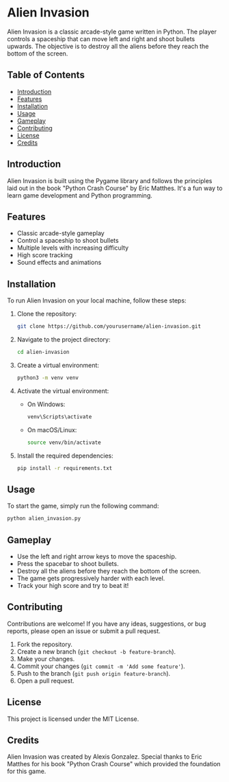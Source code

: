 # Alien Invasion

Alien Invasion is a classic arcade-style game written in Python. The player controls a spaceship that can move left and right and shoot bullets upwards. The objective is to destroy all the aliens before they reach the bottom of the screen.

## Table of Contents
- [Introduction](#introduction)
- [Features](#features)
- [Installation](#installation)
- [Usage](#usage)
- [Gameplay](#gameplay)
- [Contributing](#contributing)
- [License](#license)
- [Credits](#credits)

## Introduction
Alien Invasion is built using the Pygame library and follows the principles laid out in the book "Python Crash Course" by Eric Matthes. It's a fun way to learn game development and Python programming.

## Features
- Classic arcade-style gameplay
- Control a spaceship to shoot bullets
- Multiple levels with increasing difficulty
- High score tracking
- Sound effects and animations

## Installation
To run Alien Invasion on your local machine, follow these steps:

1. Clone the repository:
    ```bash
    git clone https://github.com/yourusername/alien-invasion.git
    ```

2. Navigate to the project directory:
    ```bash
    cd alien-invasion
    ```

3. Create a virtual environment:
    ```bash
    python3 -m venv venv
    ```

4. Activate the virtual environment:

    - On Windows:
        ```bash
        venv\Scripts\activate
        ```

    - On macOS/Linux:
        ```bash
        source venv/bin/activate
        ```

5. Install the required dependencies:
    ```bash
    pip install -r requirements.txt
    ```

## Usage
To start the game, simply run the following command:
```bash
python alien_invasion.py
```

## Gameplay
- Use the left and right arrow keys to move the spaceship.
- Press the spacebar to shoot bullets.
- Destroy all the aliens before they reach the bottom of the screen.
- The game gets progressively harder with each level.
- Track your high score and try to beat it!

## Contributing
Contributions are welcome! If you have any ideas, suggestions, or bug reports, please open an issue or submit a pull request.

1. Fork the repository.
2. Create a new branch (`git checkout -b feature-branch`).
3. Make your changes.
4. Commit your changes (`git commit -m 'Add some feature'`).
5. Push to the branch (`git push origin feature-branch`).
6. Open a pull request.

## License
This project is licensed under the MIT License.

## Credits
Alien Invasion was created by Alexis Gonzalez. Special thanks to Eric Matthes for his book "Python Crash Course" which provided the foundation for this game.

